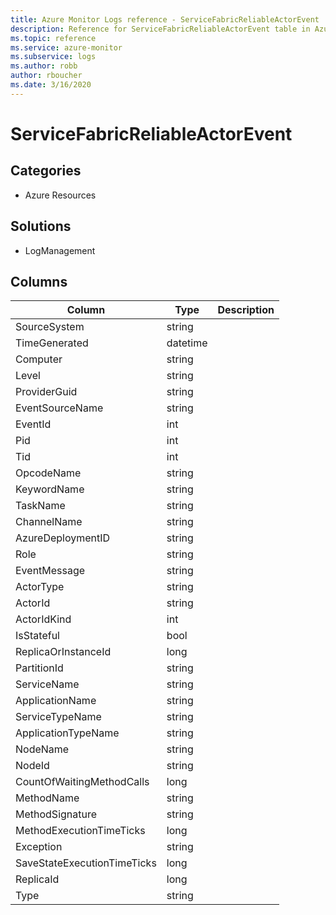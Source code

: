```yaml
---
title: Azure Monitor Logs reference - ServiceFabricReliableActorEvent
description: Reference for ServiceFabricReliableActorEvent table in Azure Monitor Logs.
ms.topic: reference
ms.service: azure-monitor
ms.subservice: logs
ms.author: robb
author: rboucher
ms.date: 3/16/2020
---
```


# ServiceFabricReliableActorEvent

 

## Categories

- Azure Resources
## Solutions

- LogManagement




## Columns

|Column|Type|Description|
|---|---|---|
|SourceSystem|string||
|TimeGenerated|datetime||
|Computer|string||
|Level|string||
|ProviderGuid|string||
|EventSourceName|string||
|EventId|int||
|Pid|int||
|Tid|int||
|OpcodeName|string||
|KeywordName|string||
|TaskName|string||
|ChannelName|string||
|AzureDeploymentID|string||
|Role|string||
|EventMessage|string||
|ActorType|string||
|ActorId|string||
|ActorIdKind|int||
|IsStateful|bool||
|ReplicaOrInstanceId|long||
|PartitionId|string||
|ServiceName|string||
|ApplicationName|string||
|ServiceTypeName|string||
|ApplicationTypeName|string||
|NodeName|string||
|NodeId|string||
|CountOfWaitingMethodCalls|long||
|MethodName|string||
|MethodSignature|string||
|MethodExecutionTimeTicks|long||
|Exception|string||
|SaveStateExecutionTimeTicks|long||
|ReplicaId|long||
|Type|string||
